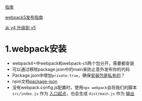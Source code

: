 [指南](https://v4.webpack.docschina.org/guides/getting-started/)

[webpack5发布指南](https://webpack.docschina.org/blog/2020-10-10-webpack-5-release/)

[从 v4 升级到 v5](https://webpack.docschina.org/migrate/5/)

# 1.webpack安装

* webpack4+中webpack和webpack-cli两个包分开，需要都安装
* 可以通过移除package.json中的main来防止意外发布你的代码
* Package.json中增加`private:true`，确保[安装包是私有的](https://v4.webpack.docschina.org/guides/getting-started/)？
* npm文档[package-json](https://docs.npmjs.com/cli/v7/configuring-npm/package-json)
* 没有webpack.config.js配置时，使用`npx webpack`会将我们的脚本 `src/index.js` 作为 [入口起点](https://v4.webpack.docschina.org/concepts/entry-points)，也会生成 `dist/main.js` 作为 [输出](https://v4.webpack.docschina.org/concepts/output)

